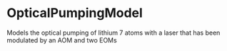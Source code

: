 # OpticalPumpingModel
Models the optical pumping of lithium 7 atoms with a laser that has been modulated by an AOM and two EOMs
